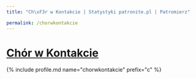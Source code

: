 ```yaml
---
title: "Ch\xF3r w Kontakcie | Statystyki patronite.pl | Patromierz"

permalink: /chorwkontakcie
---
```


# [Chór w Kontakcie](https://patronite.pl/chorwkontakcie)

{% include profile.md name="chorwkontakcie" prefix="c" %}
